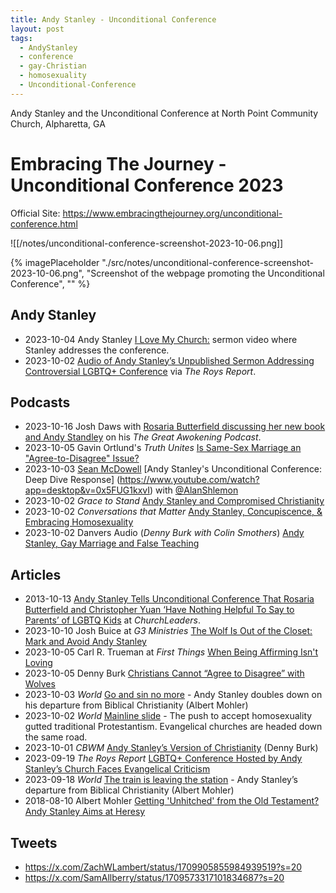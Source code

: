 ```yaml
---
title: Andy Stanley - Unconditional Conference
layout: post
tags:
  - AndyStanley
  - conference
  - gay-Christian
  - homosexuality
  - Unconditional-Conference
---
```

Andy Stanley and the Unconditional Conference at North Point Community Church, Alpharetta, GA

# Embracing The Journey - Unconditional Conference 2023

Official Site: https://www.embracingthejourney.org/unconditional-conference.html

![[/notes/unconditional-conference-screenshot-2023-10-06.png]]

{% imagePlaceholder "./src/notes/unconditional-conference-screenshot-2023-10-06.png", "Screenshot of the webpage promoting the Unconditional Conference", "" %}

## Andy Stanley
- 2023-10-04 Andy Stanley [I Love My Church:](https://www.youtube.com/watch?v=JEPHnpos17A) sermon video where Stanley addresses the conference.
- 2023-10-02 [Audio of Andy Stanley’s Unpublished Sermon Addressing Controversial LGBTQ+ Conference](https://julieroys.com/audio-of-andy-stanleys-unpublished-sermon-addressing-controversial-lgbtq-conference/) via _The Roys Report_.

## Podcasts
- 2023-10-16 Josh Daws with [Rosaria Butterfield discussing her new book and Andy Standley](/notes/podcasts/the-great-awokening-podcast/five-lies-of-our-anti-christian-age-with-rosaria-butterfield/) on his _The Great Awokening Podcast_.
- 2023-10-05 Gavin Ortlund's _Truth Unites_ [Is Same-Sex Marriage an "Agree-to-Disagree" Issue?](/notes/podcasts/truth-unites/is-same-sex-marriage-an-agree-to-disagree-issue/)
- 2023-10-03 [Sean McDowell](https://seanmcdowell.org/) [Andy Stanley's Unconditional Conference: Deep Dive Response]
(https://www.youtube.com/watch?app=desktop&v=0x5FUG1kxvI) with [@AlanShlemon](https://twitter.com/AlanShlemon)
- 2023-10-02 _Grace to Stand_  [Andy Stanley and Compromised Christianity](/notes/podcasts/grace-to-stand/andy-stanley-and-compromised-christianity/)
- 2023-10-02 _Conversations that Matter_ [Andy Stanley, Concupiscence, & Embracing Homosexuality](/notes/podcasts/conversations-that-matter/andy-stanley-concupiscence-and-embracing-homosexuality/)
- 2023-10-02 Danvers Audio (_Denny Burk with Colin Smothers_) [Andy Stanley, Gay Marriage and False Teaching](https://overcast.fm/+iWQk9DNbk)

## Articles

- 2013-10-13 [Andy Stanley Tells Unconditional Conference That Rosaria Butterfield and Christopher Yuan ‘Have Nothing Helpful To Say to Parents’ of LGBTQ Kids](https://churchleaders.com/news/460720-andy-stanley-tells-unconditional-conference-that-rosaria-butterfield-and-christopher-yuan-have-nothing-helpful-to-say-to-parents-of-lgbtq-kids.html) at _ChurchLeaders_.
- 2023-10-10 Josh Buice at _G3 Ministries_ [The Wolf Is Out of the Closet: Mark and Avoid Andy Stanley](https://g3min.org/the-wolf-is-out-of-the-closet-mark-and-avoid-andy-stanley/)
- 2023-10-05 Carl R. Trueman at _First Things_ [When Being Affirming Isn't Loving](https://www.firstthings.com/web-exclusives/2023/10/when-being-affirming-isnt-loving)
- 2023-10-05 Denny Burk [Christians Cannot “Agree to Disagree” with Wolves](https://www.dennyburk.com/christians-cannot-agree-to-disagree-with-wolves/)
- 2023-10-03 _World_ [Go and sin no more](https://wng.org/opinions/go-and-sin-no-more-1696305138) - Andy Stanley doubles down on his departure from Biblical Christianity (Albert Mohler)
- 2023-10-02 _World_ [Mainline slide](https://wng.org/articles/wide-is-the-way-1696291182) - The push to accept homosexuality gutted traditional Protestantism. Evangelical churches are headed down the same road.
- 2023-10-01 _CBWM_ [Andy Stanley’s Version of Christianity](https://cbmw.org/2023/10/01/andy-stanleys-version-christianity/) (Denny Burk)
- 2023-09-19 _The Roys Report_ [LGBTQ+ Conference Hosted by Andy Stanley’s Church Faces Evangelical Criticism](https://julieroys.com/lgbtq-conference-hosted-by-andy-stanleys-church-faces-evangelical-criticism/)
- 2023-09-18 _World_ [The train is leaving the station](https://wng.org/opinions/the-train-is-leaving-the-station-1695036498) - Andy Stanley’s departure from Biblical Christianity (Albert Mohler)
- 2018-08-10 Albert Mohler [Getting 'Unhitched' from the Old Testament? Andy Stanley Aims at Heresy](https://albertmohler.com/2018/08/10/getting-unhitched-old-testament-andy-stanley-aims-heresy)

## Tweets
- https://x.com/ZachWLambert/status/1709905855984939519?s=20
- https://x.com/SamAllberry/status/1709573317101834687?s=20

